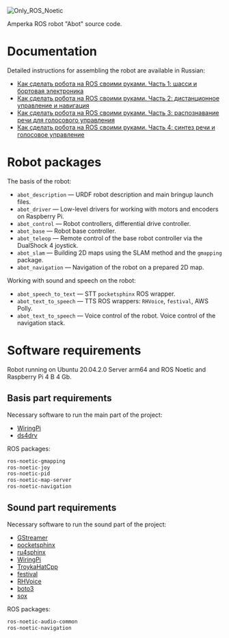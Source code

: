 ![Only_ROS_Noetic](https://img.shields.io/badge/ROS-Noetic-informational)

Amperka ROS robot "Abot" source code.

# Documentation

Detailed instructions for assembling the robot are available in Russian:

- [Как сделать робота на ROS своими руками. Часть 1: шасси и бортовая электроника](https://amperka.ru/blogs/projects/abot-robot-part-1)
- [Как сделать робота на ROS своими руками. Часть 2: дистанционное управление и навигация](https://amperka.ru/blogs/projects/abot-robot-part-2)
- [Как сделать робота на ROS своими руками. Часть 3: распознавание речи для голосового управления](https://amperka.ru/blogs/projects/abot-robot-part-3)
- [Как сделать робота на ROS своими руками. Часть 4: синтез речи и голосовое управление](https://amperka.ru/blogs/projects/abot-robot-part-4)

# Robot packages

The basis of the robot:

- `abot_description` — URDF robot description and main bringup launch files.
- `abot_driver` — Low-level drivers for working with motors and encoders on Raspberry Pi.
- `abot_control` — Robot controllers, differential drive controller.
- `abot_base` — Robot base controller.
- `abot_teleop` — Remote control of the base robot controller via the DualShock 4 joystick.
- `abot_slam` — Building 2D maps using the SLAM method and the `gmapping` package.
- `abot_navigation` — Navigation of the robot on a prepared 2D map.

Working with sound and speech on the robot:

- `abot_speech_to_text` — STT `pocketsphinx` ROS wrapper.
- `abot_text_to_speech` — TTS ROS wrappers: `RHVoice`, `festival`, AWS Polly.
- `abot_text_to_speech` — Voice control of the robot. Voice control of the navigation stack.

# Software requirements

Robot running on Ubuntu 20.04.2.0 Server arm64 and ROS Noetic and Raspberry Pi 4 B 4 Gb.

## Basis part requirements

Necessary software to run the main part of the project:

- [WiringPi](https://github.com/WiringPi/WiringPi)
- [ds4drv](https://github.com/naoki-mizuno/ds4drv)

ROS packages:

```bash
ros-noetic-gmapping
ros-noetic-joy
ros-noetic-pid
ros-noetic-map-server
ros-noetic-navigation
```

## Sound part requirements

Necessary software to run the sound part of the project:

- [GStreamer](https://en.wikipedia.org/wiki/GStreamer)
- [pocketsphinx](https://github.com/cmusphinx/pocketsphinx)
- [ru4sphinx](https://github.com/zamiron/ru4sphinx)
- [WiringPi](https://github.com/WiringPi/WiringPi)
- [TroykaHatCpp](https://github.com/amperka/TroykaHatCpp)
- [festival](https://github.com/festvox/festival)
- [RHVoice](https://github.com/RHVoice/RHVoice)
- [boto3](https://github.com/boto/boto3)
- [sox](https://github.com/chirlu/sox)

ROS packages:

```bash
ros-noetic-audio-common
ros-noetic-navigation
```
